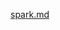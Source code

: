 [spark.md](https://docs.google.com/document/d/11u-pqOXHPoycRnaWRMmEzVs1wI15LPl46aPjjrvBaAs/edit?usp=sharing)

